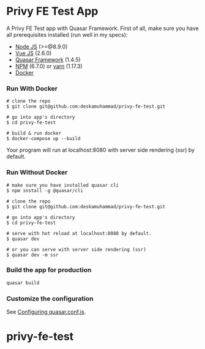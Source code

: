 # Privy FE Test App

A Privy FE Test app with Quasar Framework. 
First of all, make sure you have all prerequisites installed (run well in my specs):
- [Node JS](https://nodejs.org/en/) (>=@8.9.0)
- [Vue JS](https://github.com/vuejs/vue-cli) (2.6.0)
- [Quasar Framework](https://quasar.dev/quasar-cli/installation) (1.4.5)
- [NPM](https://www.npmjs.com/get-npm) (6.7.0) or [yarn](https://yarnpkg.com/lang/en/docs/install/#mac-stable) (1.17.3)
- [Docker](https://www.docker.com/products/developer-tools)

### Run With Docker
```
# clone the repo
$ git clone git@github.com:deskamuhammad/privy-fe-test.git

# go into app's directory
$ cd privy-fe-test

# build & run docker
$ docker-compose up --build
```
Your program will run at localhost:8080 with server side rendering (ssr) by default.

### Run Without Docker
```
# make sure you have installed quasar cli
$ npm install -g @quasar/cli

# clone the repo
$ git clone git@github.com:deskamuhammad/privy-fe-test.git

# go into app's directory
$ cd privy-fe-test

# serve with hot reload at localhost:8080 by default.
$ quasar dev

# or you can serve with server side rendering (ssr)
$ quasar dev -m ssr
```

### Build the app for production
```bash
quasar build
```

### Customize the configuration
See [Configuring quasar.conf.js](https://quasar.dev/quasar-cli/quasar-conf-js).

# privy-fe-test
